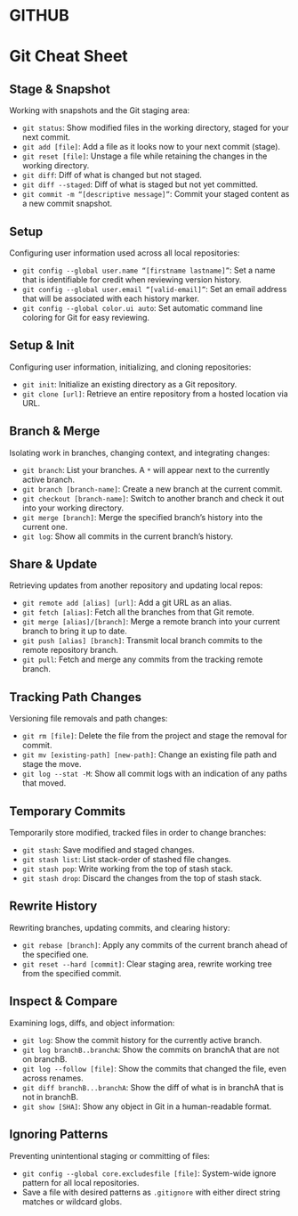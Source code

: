 # GITHUB

# Git Cheat Sheet

## Stage & Snapshot
Working with snapshots and the Git staging area:
- `git status`: Show modified files in the working directory, staged for your next commit.
- `git add [file]`: Add a file as it looks now to your next commit (stage).
- `git reset [file]`: Unstage a file while retaining the changes in the working directory.
- `git diff`: Diff of what is changed but not staged.
- `git diff --staged`: Diff of what is staged but not yet committed.
- `git commit -m “[descriptive message]”`: Commit your staged content as a new commit snapshot.

## Setup
Configuring user information used across all local repositories:
- `git config --global user.name “[firstname lastname]”`: Set a name that is identifiable for credit when reviewing version history.
- `git config --global user.email “[valid-email]”`: Set an email address that will be associated with each history marker.
- `git config --global color.ui auto`: Set automatic command line coloring for Git for easy reviewing.

## Setup & Init
Configuring user information, initializing, and cloning repositories:
- `git init`: Initialize an existing directory as a Git repository.
- `git clone [url]`: Retrieve an entire repository from a hosted location via URL.

## Branch & Merge
Isolating work in branches, changing context, and integrating changes:
- `git branch`: List your branches. A `*` will appear next to the currently active branch.
- `git branch [branch-name]`: Create a new branch at the current commit.
- `git checkout [branch-name]`: Switch to another branch and check it out into your working directory.
- `git merge [branch]`: Merge the specified branch’s history into the current one.
- `git log`: Show all commits in the current branch’s history.

## Share & Update
Retrieving updates from another repository and updating local repos:
- `git remote add [alias] [url]`: Add a git URL as an alias.
- `git fetch [alias]`: Fetch all the branches from that Git remote.
- `git merge [alias]/[branch]`: Merge a remote branch into your current branch to bring it up to date.
- `git push [alias] [branch]`: Transmit local branch commits to the remote repository branch.
- `git pull`: Fetch and merge any commits from the tracking remote branch.

## Tracking Path Changes
Versioning file removals and path changes:
- `git rm [file]`: Delete the file from the project and stage the removal for commit.
- `git mv [existing-path] [new-path]`: Change an existing file path and stage the move.
- `git log --stat -M`: Show all commit logs with an indication of any paths that moved.

## Temporary Commits
Temporarily store modified, tracked files in order to change branches:
- `git stash`: Save modified and staged changes.
- `git stash list`: List stack-order of stashed file changes.
- `git stash pop`: Write working from the top of stash stack.
- `git stash drop`: Discard the changes from the top of stash stack.

## Rewrite History
Rewriting branches, updating commits, and clearing history:
- `git rebase [branch]`: Apply any commits of the current branch ahead of the specified one.
- `git reset --hard [commit]`: Clear staging area, rewrite working tree from the specified commit.

## Inspect & Compare
Examining logs, diffs, and object information:
- `git log`: Show the commit history for the currently active branch.
- `git log branchB..branchA`: Show the commits on branchA that are not on branchB.
- `git log --follow [file]`: Show the commits that changed the file, even across renames.
- `git diff branchB...branchA`: Show the diff of what is in branchA that is not in branchB.
- `git show [SHA]`: Show any object in Git in a human-readable format.

## Ignoring Patterns
Preventing unintentional staging or committing of files:
- `git config --global core.excludesfile [file]`: System-wide ignore pattern for all local repositories.
- Save a file with desired patterns as `.gitignore` with either direct string matches or wildcard globs.
